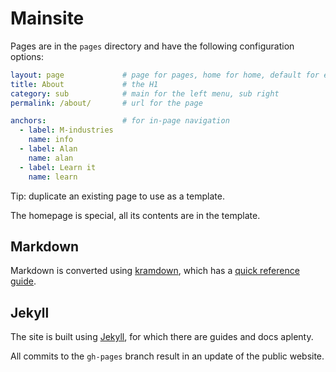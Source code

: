# Mainsite

Pages are in the `pages` directory and have the following configuration options:

```yaml
layout: page             # page for pages, home for home, default for e.g. 404
title: About             # the H1
category: sub            # main for the left menu, sub right
permalink: /about/       # url for the page

anchors:                 # for in-page navigation
  - label: M-industries
    name: info
  - label: Alan
    name: alan
  - label: Learn it
    name: learn
```

Tip: duplicate an existing page to use as a template.

The homepage is special, all its contents are in the template.

## Markdown

Markdown is converted using [kramdown](https://kramdown.gettalong.org/),
which has a [quick reference guide](https://kramdown.gettalong.org/quickref.html).

## Jekyll

The site is built using [Jekyll](https://jekyllrb.com/docs/home/),
for which there are guides and docs aplenty.

All commits to the `gh-pages` branch result in an update of the public website.
